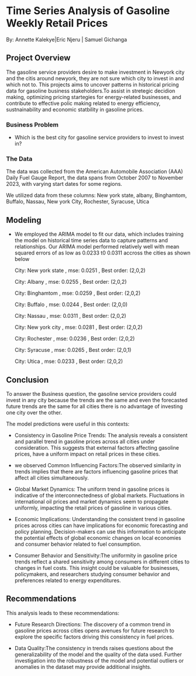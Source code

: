 
# Time Series Analysis of Gasoline Weekly Retail Prices

By: Annette Kalekye|Eric Njeru | Samuel Gichanga

## Project Overview

The gasoline service providers desire to make investment in Newyork city and the citis around newyork, they are not sure which city to invest in and which not to. This projects aims to uncover patterns in historical pricing data for gasoline business stakeholders.To assist in stretegic decidion making, optimizing pricing startegies for energy-related businesses, and contribute to effective polic making related to energy efficiency, sustnainability and economic statbility in gasoline prices.


### Business Problem

+  Which is the best city for gasoline service providers to invest to invest in?



### The Data

The data was collected from the American Automobile Association (AAA) Daily Fuel Gauge Report, the data spans from October 2007 to November 2023, with varying start dates for some regions.

We utilized data from these columns: New york state, albany, Binghamtom, Buffalo, Nassau, New york City, Rochester, Syracuse, Utica

## Modeling

+ We employed the ARIMA model to fit our data, which includes training the model on historical time series data to capture patterns and relationships.
Our ARIMA model performed relatively well with mean squared errors of as low as 0.0233 t0 0.0311 accross the cities as shown below
  


   City:      New york state  ,               mse:    0.0251  ,              Best order:   (2,0,2)
     
   City:      Albany  ,                       mse:    0.0255  ,              Best order:   (2,0,2)

   City:      Binghamtom   ,                  mse:    0.0259   ,             Best order:   (2,0,2)

   City:     Buffalo    ,                    mse:    0.0244   ,             Best order:    (2,0,0)

   City:     Nassau    ,                     mse:    0.0311    ,           Best order:    (2,0,2)
     
   City:     New york city   ,               mse:    0.0281    ,           Best order:     (2,0,2)

   City:     Rochester    ,                  mse:    0.0236    ,           Best order:     (2,0,2)

   City:     Syracuse    ,                   mse:   0.0265      ,          Best order:    (2,0,1)

   City:    Utica       ,                   mse:   0.0233       ,         Best order:     (2,0,2)
     
   
## Conclusion
To answer the Business question, the gasoline service providers could invest in any city because the trends are the same and even the forecasted future trends are the same for all cities there is no advantage of investing one city over the other.

The model predictions were useful in this contexts:

+ Consistency in Gasoline Price Trends: The analysis reveals a consistent and parallel trend in gasoline prices across all cities under consideration. This suggests that external factors affecting gasoline prices,  have a uniform impact on retail prices in these cities.

+ we observed Common Influencing Factors:The observed similarity in trends implies that there are factors influencing gasoline prices that affect all cities simultaneously.
  
+ Global Market Dynamics: The uniform trend in gasoline prices is indicative of the interconnectedness of global markets. Fluctuations in international oil prices and market dynamics seem to propagate uniformly, impacting the retail prices of gasoline in various cities.

+ Economic Implications: Understanding the consistent trend in gasoline prices across cities can have implications for economic forecasting and policy planning. Decision-makers can use this information to anticipate the potential effects of global economic changes on local economies and consumer behavior related to fuel consumption.

+ Consumer Behavior and Sensitivity:The uniformity in gasoline price trends reflect a shared sensitivity among consumers in different cities to changes in fuel costs. This insight could be valuable for businesses, policymakers, and researchers studying consumer behavior and preferences related to energy expenditures.

## Recommendations

This analysis leads to these recommendations:
+ Future Research Directions: The discovery of a common trend in gasoline prices across cities opens avenues for future research to explore the specific factors driving this consistency in fuel prices.

+ Data Quality:The consistency in trends raises questions about the generalizability of the model and the quality of the data used. Further investigation into the robustness of the model and potential outliers or anomalies in the dataset may provide additional insights.
